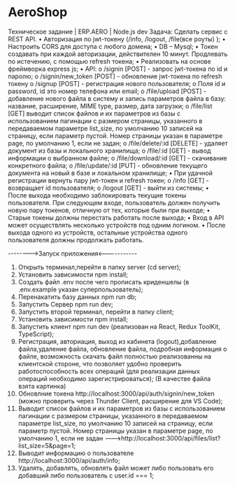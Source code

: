 # AeroShop
Техническое задание | ERP.AERO | Node.js dev
Задача:
Сделать сервис с REST API. 
•	Авторизация по jwt-токену (/info, /logout, /file(все роуты) );
•	Настроить CORS для доступа с любого домена;
•	DB – Mysql;
•	Токен создавать при каждой авторизации, действителен 10 минут. Продлевать по истечению, с помощью refresh токена;
•	Реализовать на основе фреймворка express js;
•	API:
o	/signin [POST] - запрос jwt-токена по id и паролю;
o	/signin/new_token [POST]  - обновление jwt-токена по refresh токену
o	/signup [POST] - регистрация нового пользователя;
o	Поля id и password, id это номер телефона или email;
o	/file/upload [POST] - добавление нового файла в систему и запись параметров файла в базу: название, расширение, MIME type, размер, дата загрузки;
o	/file/list [GET]  выводит список файлов и их параметров из базы с использованием пагинации с размером страницы, указанного в передаваемом параметре list_size, по умолчанию 10 записей на страницу, если параметр пустой. Номер страницы указан в параметре page, по умолчанию 1, если не задан; 
o	/file/delete/:id [DELETE] - удаляет документ из базы и локального хранилища;
o	/file/:id [GET] - вывод информации о выбранном файле; 
o	/file/download/:id [GET] - скачивание конкретного файла;
o	/file/update/:id [PUT] - обновление текущего документа на новый в базе и локальном хранилище;
•	При удачной регистрации вернуть пару  jwt-токен и refresh токен;
o	/info [GET] - возвращает id пользователя;
o	/logout [GET] - выйти из системы;
•	После выхода необходимо заблокировать текущие токены пользователя. При следующем входе, пользователь должен получить новую пару токенов, отличную от тех, которые были при выходе;
•	Старые токены должны перестать работать после выхода;
•	Вход в API может осуществлять несколько устройств под одним логином. 
•	После выхода одного из устройств, остальные устройства одного пользователя должны продолжать работать.

-------->Запуск приложения<-----------
1. Открыть терминал,перейти в папку server (cd server);
2. Установить зависимости npm install;
3. Создать файл .env после чего прописать криденшелы (в .env.example указан суперпользователь);
4. Перенакатить базу данных npm run db;
5. Запустить Сервер npm run dev;
6. Запустить второй терминал, перейти в папку client;
7. Установить зависимости npm install;
8. Запустить клиент npm run dev (реализован на React, Redux ToolKit, TypeScript);
9. Регистрация, авториация, выход из кабинета (logout),добавление файла,удаление файла, обновление файла, подробная информация о файле, возможность скачать файл полностью реализованны на клиентской стороне, что позволяет удобно проверить работоспособность всех операций (для реализации данных операций необходимо зарегистрироваться); (В качестве файла взята картинка)
10. Обновлние токена http://localhost:3000/api/auth/signin/new_token (можно проверить через Thunder Client, расширение для VS Code);
11. Выводит список файлов и их параметров из базы с использованием пагинации с размером страницы, указанного в передаваемом параметре list_size, по умолчанию 10 записей на страницу, если параметр пустой. Номер страницы указан в параметре page, по умолчанию 1, если не задан --->http://localhost:3000/api/files/list?list_size=5&page=1;
12.  Выводит информацию о пользователе http://localhost:3000/api/auth/info;
13. Удалять, добавлять, обновлять файл может либо пользовать его добавший либо пользователь с user.id === 1;
